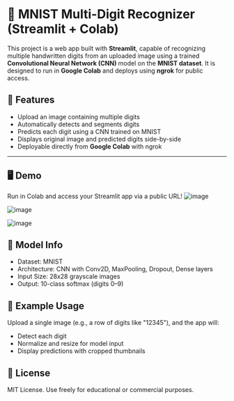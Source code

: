 

# 🧠 MNIST Multi-Digit Recognizer (Streamlit + Colab)

This project is a web app built with **Streamlit**, capable of recognizing multiple handwritten digits from an uploaded image using a trained **Convolutional Neural Network (CNN)** model on the **MNIST dataset**. It is designed to run in **Google Colab** and deploys using **ngrok** for public access.


## 🚀 Features

- Upload an image containing multiple digits
- Automatically detects and segments digits
- Predicts each digit using a CNN trained on MNIST
- Displays original image and predicted digits side-by-side
- Deployable directly from **Google Colab** with ngrok

---

## 🖥️ Demo

Run in Colab and access your Streamlit app via a public URL!
![image](https://github.com/user-attachments/assets/5f5af0cf-8392-4541-b5ab-9817e7ae07db)

![image](https://github.com/user-attachments/assets/6009aa67-fa04-4eb4-851e-151b855de7e2)

![image](https://github.com/user-attachments/assets/207ef844-aa5c-46aa-9423-61717f6e65b5)



## 🧠 Model Info

- Dataset: MNIST
- Architecture: CNN with Conv2D, MaxPooling, Dropout, Dense layers
- Input Size: 28x28 grayscale images
- Output: 10-class softmax (digits 0–9)


## 📝 Example Usage

Upload a single image (e.g., a row of digits like "12345"), and the app will:
- Detect each digit
- Normalize and resize for model input
- Display predictions with cropped thumbnails


## 📜 License

MIT License. Use freely for educational or commercial purposes.

